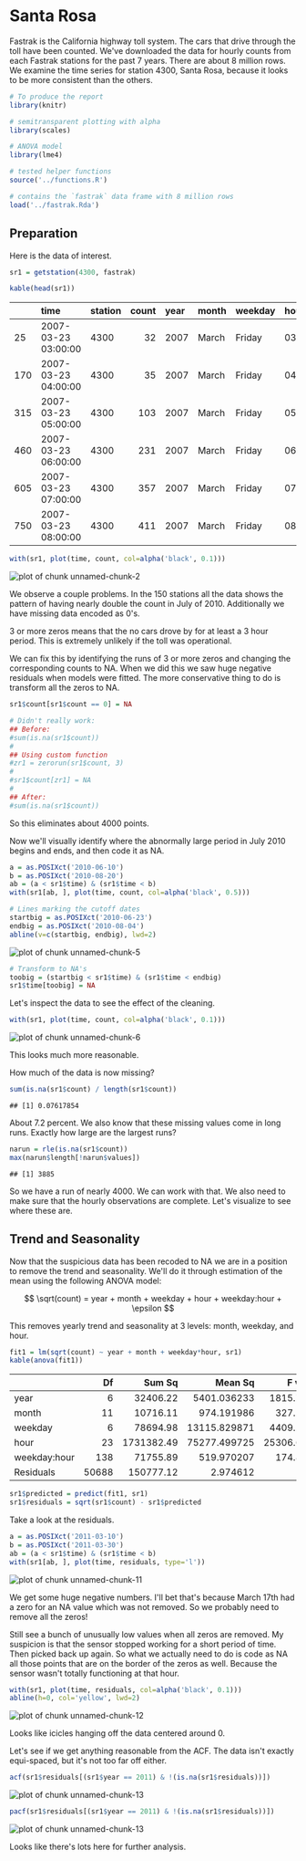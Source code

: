 # Santa Rosa

Fastrak is the California highway toll system.
The cars that drive through the toll have been counted.
We've downloaded the data for hourly counts from each Fastrak stations for
the past 7 years. There are about 8 million rows.
We examine the time series for station 4300, Santa Rosa, because it looks
to be more consistent than the others.



```r
# To produce the report
library(knitr)

# semitransparent plotting with alpha
library(scales)

# ANOVA model
library(lme4)

# tested helper functions
source('../functions.R')

# contains the `fastrak` data frame with 8 million rows
load('../fastrak.Rda')
```

## Preparation

Here is the data of interest.


```r
sr1 = getstation(4300, fastrak)

kable(head(sr1))
```



|    |time                |station | count|year |month |weekday |hour |  residuals|
|:---|:-------------------|:-------|-----:|:----|:-----|:-------|:----|----------:|
|25  |2007-03-23 03:00:00 |4300    |    32|2007 |March |Friday  |03   | -2.4031615|
|170 |2007-03-23 04:00:00 |4300    |    35|2007 |March |Friday  |04   | -2.9898080|
|315 |2007-03-23 05:00:00 |4300    |   103|2007 |March |Friday  |05   | -1.5040558|
|460 |2007-03-23 06:00:00 |4300    |   231|2007 |March |Friday  |06   | -0.7732094|
|605 |2007-03-23 07:00:00 |4300    |   357|2007 |March |Friday  |07   | -0.8023823|
|750 |2007-03-23 08:00:00 |4300    |   411|2007 |March |Friday  |08   | -1.5260884|

```r
with(sr1, plot(time, count, col=alpha('black', 0.1)))
```

![plot of chunk unnamed-chunk-2](figure/unnamed-chunk-2-1.png) 

We observe a couple problems. In the 150 stations all the data shows the 
pattern of having nearly double the count in July of 2010. Additionally we
have missing data encoded as 0's.

3 or more zeros means that the no cars drove by for at least a 3 hour 
period. This is extremely unlikely if the toll was operational.

We can fix this by identifying the runs of 3 or more zeros and changing the
corresponding counts to NA. When we did this we saw huge negative
residuals when models were fitted. The more conservative thing to do is
transform all the zeros to NA.


```r
sr1$count[sr1$count == 0] = NA
```


```r
# Didn't really work:
## Before:
#sum(is.na(sr1$count))
#
## Using custom function
#zr1 = zerorun(sr1$count, 3)
#
#sr1$count[zr1] = NA
#
## After:
#sum(is.na(sr1$count))
```

So this eliminates about 4000 points.

Now we'll visually identify where the abnormally large period in July 2010
begins and ends, and then code it as NA.


```r
a = as.POSIXct('2010-06-10')
b = as.POSIXct('2010-08-20')
ab = (a < sr1$time) & (sr1$time < b)
with(sr1[ab, ], plot(time, count, col=alpha('black', 0.5)))

# Lines marking the cutoff dates
startbig = as.POSIXct('2010-06-23')
endbig = as.POSIXct('2010-08-04')
abline(v=c(startbig, endbig), lwd=2)
```

![plot of chunk unnamed-chunk-5](figure/unnamed-chunk-5-1.png) 

```r
# Transform to NA's
toobig = (startbig < sr1$time) & (sr1$time < endbig)
sr1$time[toobig] = NA
```

Let's inspect the data to see the effect of the cleaning.


```r
with(sr1, plot(time, count, col=alpha('black', 0.1)))
```

![plot of chunk unnamed-chunk-6](figure/unnamed-chunk-6-1.png) 

This looks much more reasonable.

How much of the data is now missing?


```r
sum(is.na(sr1$count) / length(sr1$count))
```

```
## [1] 0.07617854
```

About 7.2 percent. We also know that these missing values come in long
runs. Exactly how large are the largest runs?


```r
narun = rle(is.na(sr1$count))
max(narun$length[!narun$values])
```

```
## [1] 3885
```

So we have a run of nearly 4000. We can work with that. We also need to
make sure that the hourly observations are complete. Let's visualize to see
where these are.




## Trend and Seasonality

Now that the suspicious data has been recoded to NA we are in a position to
remove the trend and seasonality. We'll do it through estimation of the
mean using the following ANOVA model:

$$
    \sqrt(count) = year + month + weekday + hour + weekday:hour + \epsilon
$$

This removes yearly trend and seasonality at 3 levels: month, weekday, and
hour.


```r
fit1 = lm(sqrt(count) ~ year + month + weekday*hour, sr1)
kable(anova(fit1))
```



|             |    Df|     Sum Sq|      Mean Sq|    F value| Pr(>F)|
|:------------|-----:|----------:|------------:|----------:|------:|
|year         |     6|   32406.22|  5401.036233|  1815.7114|      0|
|month        |    11|   10716.11|   974.191986|   327.5022|      0|
|weekday      |     6|   78694.98| 13115.829871|  4409.2579|      0|
|hour         |    23| 1731382.49| 75277.499725| 25306.6647|      0|
|weekday:hour |   138|   71755.89|   519.970207|   174.8027|      0|
|Residuals    | 50688|  150777.12|     2.974612|         NA|     NA|

```r
sr1$predicted = predict(fit1, sr1)
sr1$residuals = sqrt(sr1$count) - sr1$predicted
```

Take a look at the residuals.


```r
a = as.POSIXct('2011-03-10')
b = as.POSIXct('2011-03-30')
ab = (a < sr1$time) & (sr1$time < b)
with(sr1[ab, ], plot(time, residuals, type='l'))
```

![plot of chunk unnamed-chunk-11](figure/unnamed-chunk-11-1.png) 

We get some huge negative numbers. I'll bet that's because March 17th had a
zero for an NA value which was not removed. So we probably need to remove
all the zeros!

Still see a bunch of unusually low values when all zeros are removed. My
suspicion is that the sensor stopped working for a short period of time.
Then picked back up again. So what we actually need to do is code as NA all
those points that are on the border of the zeros as well. Because the
sensor wasn't totally functioning at that hour.


```r
with(sr1, plot(time, residuals, col=alpha('black', 0.1)))
abline(h=0, col='yellow', lwd=2)
```

![plot of chunk unnamed-chunk-12](figure/unnamed-chunk-12-1.png) 

Looks like icicles hanging off the data centered around 0.

Let's see if we get anything reasonable from the ACF. The data isn't
exactly equi-spaced, but it's not too far off either.


```r
acf(sr1$residuals[(sr1$year == 2011) & !(is.na(sr1$residuals))])
```

![plot of chunk unnamed-chunk-13](figure/unnamed-chunk-13-1.png) 

```r
pacf(sr1$residuals[(sr1$year == 2011) & !(is.na(sr1$residuals))])
```

![plot of chunk unnamed-chunk-13](figure/unnamed-chunk-13-2.png) 

Looks like there's lots here for further analysis.
